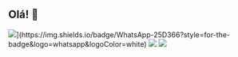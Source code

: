 ## Olá! 👋

<div> 
    <a href="https://instagram.com/alexiarodcosta" target="_blank"><img src="https://img.shields.io/badge/-Instagram-%23E4405F?style=for-the-badge&lFgo=instagram&logoColor=white"></a>](https://img.shields.io/badge/WhatsApp-25D366?style=for-the-badge&logo=whatsapp&logoColor=white)
    <a href = "mailto:alexiarodcosta@gmail.com"><img src="https://img.shields.io/badge/-Gmail-%23333?style=for-the-badge&logo=gmail&logoColor=white" target="_blank"></a>
    <a href="https://www.linkedin.com/in/daniel-dick-bohn-8256582a6/" target="_blank"><img src="https://img.shields.io/badge/-LinkedIn-%230077B5?style=for-the-badge&logo=linkedin&logoColor=white" target="_blank"></a> 
  
</div>
